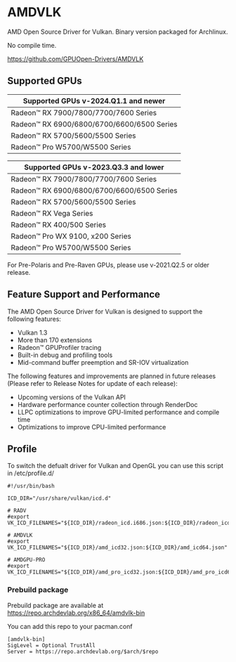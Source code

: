 # AMDVLK

AMD Open Source Driver for Vulkan. Binary version packaged for Archlinux.

No compile time. 

https://github.com/GPUOpen-Drivers/AMDVLK

## Supported GPUs

Supported GPUs v-2024.Q1.1 and newer        |
-----                                       |
Radeon™ RX 7900/7800/7700/7600 Series       |
Radeon™ RX 6900/6800/6700/6600/6500 Series  |
Radeon™ RX 5700/5600/5500 Series            |
Radeon™ Pro W5700/W5500 Series              |
                                            
Supported GPUs v-2023.Q3.3 and lower        |
-----                                       |
Radeon™ RX 7900/7800/7700/7600 Series       |
Radeon™ RX 6900/6800/6700/6600/6500 Series  |
Radeon™ RX 5700/5600/5500 Series            |
Radeon™ RX Vega Series                      |
Radeon™ RX 400/500 Series                   |
Radeon™ Pro WX 9100, x200 Series            |
Radeon™ Pro W5700/W5500 Series              |

For Pre-Polaris and Pre-Raven GPUs, please use v-2021.Q2.5 or older release.

## Feature Support and Performance

The AMD Open Source Driver for Vulkan is designed to support the following features:

- Vulkan 1.3
- More than 170 extensions
- Radeon™ GPUProfiler tracing
- Built-in debug and profiling tools
- Mid-command buffer preemption and SR-IOV virtualization

The following features and improvements are planned in future releases (Please refer to Release Notes for update of each release):

- Upcoming versions of the Vulkan API
- Hardware performance counter collection through RenderDoc
- LLPC optimizations to improve GPU-limited performance and compile time
- Optimizations to improve CPU-limited performance

## Profile

To switch the defualt driver for Vulkan and OpenGL you can use this script in /etc/profile.d/

    #!/usr/bin/bash

    ICD_DIR="/usr/share/vulkan/icd.d"

    # RADV
    #export VK_ICD_FILENAMES="${ICD_DIR}/radeon_icd.i686.json:${ICD_DIR}/radeon_icd.x86_64.json"

    # AMDVLK
    #export VK_ICD_FILENAMES="${ICD_DIR}/amd_icd32.json:${ICD_DIR}/amd_icd64.json"

    # AMDGPU-PRO
    #export VK_ICD_FILENAMES="${ICD_DIR}/amd_pro_icd32.json:${ICD_DIR}/amd_pro_icd64.json"

### Prebuild package

Prebuild package are available at https://repo.archdevlab.org/x86_64/amdvlk-bin

You can add this repo to your pacman.conf

    [amdvlk-bin]
    SigLevel = Optional TrustAll
    Server = https://repo.archdevlab.org/$arch/$repo

